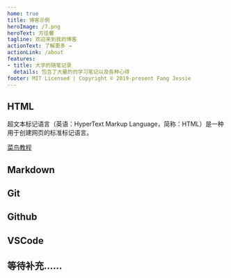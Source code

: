 ```yaml
---
home: true
title: 博客示例
heroImage: /7.png
heroText: 方佳馨
tagline: 欢迎来到我的博客
actionText: 了解更多 →
actionLink: /about
features:
- title: 大学的随笔记录
  details: 包含了大量的的学习笔记以及各种心得
footer: MIT Licensed | Copyright © 2019-present Fang Jessie
---
```


## HTML

超文本标记语言（英语：HyperText Markup Language，简称：HTML）是一种用于创建网页的标准标记语言。

[菜鸟教程](https://www.runoob.com/html/html-tutorial.html)

## Markdown

## Git

## Github

## VSCode

## 等待补充……

